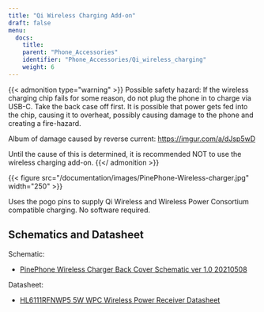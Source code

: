 ```yaml
---
title: "Qi Wireless Charging Add-on"
draft: false
menu:
  docs:
    title:
    parent: "Phone_Accessories"
    identifier: "Phone_Accessories/Qi_wireless_charging"
    weight: 6
---
```


{{< admonition type="warning" >}}
Possible safety hazard: If the wireless charging chip fails for some reason, do not plug the phone in to charge via USB-C. Take the back case off first. It is possible that power gets fed into the chip, causing it to overheat, possibly causing damage to the phone and creating a fire-hazard.

Album of damage caused by reverse current: https://imgur.com/a/dJsp5wD

Until the cause of this is determined, it is recommended NOT to use the wireless charging add-on.
{{</ admonition >}}

{{< figure src="/documentation/images/PinePhone-Wireless-charger.jpg" width="250" >}}

Uses the pogo pins to supply Qi Wireless and Wireless Power Consortium compatible charging. No software required.

## Schematics and Datasheet

Schematic:

* [PinePhone Wireless Charger Back Cover Schematic ver 1.0 20210508](https://files.pine64.org/doc/PinePhone/PinePhone%20Q-Wireless%20Charger%20Back%20Cover%20Schematic-20210508.pdf)

Datasheet:

* [HL6111RFNWP5 5W WPC Wireless Power Receiver Datasheet](https://files.pine64.org/doc/datasheet/pinephone/HL6111RFNWP5_V1p0_20190121.pdf)
